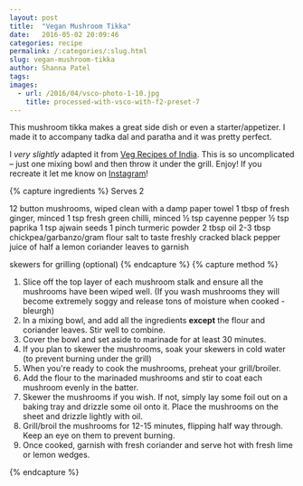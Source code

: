 ```yaml
---
layout: post
title:  "Vegan Mushroom Tikka"
date:   2016-05-02 20:09:46
categories: recipe
permalink: /:categories/:slug.html
slug: vegan-mushroom-tikka
author: Shanna Patel
tags: 
images: 
  - url: /2016/04/vsco-photo-1-10.jpg
    title: processed-with-vsco-with-f2-preset-7
---
```

<p>This mushroom tikka makes a great side dish or even a starter/appetizer. I made it to accompany tadka dal and paratha and it was pretty perfect.</p>
<p>I <em>very slightly</em> adapted it from <a href="http://www.vegrecipesofindia.com/">Veg Recipes of India</a>. This is so uncomplicated – just one mixing bowl and then throw it under the grill. Enjoy! If you recreate it let me know on <a href="https://www.instagram.com/shannawashungry/">Instagram</a>!</p>
{% capture ingredients %}
Serves 2

12 button mushrooms, wiped clean with a damp paper towel
1 tbsp of fresh ginger, minced
1 tsp fresh green chilli, minced
½ tsp cayenne pepper
½ tsp paprika
1 tsp ajwain seeds
1 pinch turmeric powder
2 tbsp oil
2-3 tbsp chickpea/garbanzo/gram flour 
salt to taste
freshly cracked black pepper 
juice of half a lemon
coriander leaves to garnish

skewers for grilling (optional)
{% endcapture %}
{% capture method %}
<ol>
<li>Slice off the top layer of each mushroom stalk and ensure all the mushrooms have been wiped well. (If you wash mushrooms they will become extremely soggy and release tons of moisture when cooked - bleurgh)</li>
<li>In a mixing bowl, and add all the ingredients <strong>except</strong> the flour and coriander leaves. Stir well to combine.</li>
<li>Cover the bowl and set aside to marinade for at least 30 minutes.</li>
<li>If you plan to skewer the mushrooms, soak your skewers in cold water (to prevent burning under the grill)</li>
<li>When you're ready to cook the mushrooms, preheat your grill/broiler.</li>
<li>Add the flour to the marinaded mushrooms and stir to coat each mushroom evenly in the batter.</li>
<li>Skewer the mushrooms if you wish. If not, simply lay some foil out on a baking tray and drizzle some oil onto it. Place the mushrooms on the sheet and drizzle lightly with oil.</li>
<li>Grill/broil the mushrooms for 12-15 minutes, flipping half way through. Keep an eye on them to prevent burning.</li>
<li>Once cooked, garnish with fresh coriander and serve hot with fresh lime or lemon wedges.</li>
</ol>
{% endcapture %}
